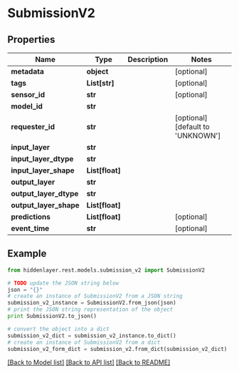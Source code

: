# SubmissionV2


## Properties

Name | Type | Description | Notes
------------ | ------------- | ------------- | -------------
**metadata** | **object** |  | [optional] 
**tags** | **List[str]** |  | [optional] 
**sensor_id** | **str** |  | [optional] 
**model_id** | **str** |  | 
**requester_id** | **str** |  | [optional] [default to 'UNKNOWN']
**input_layer** | **str** |  | 
**input_layer_dtype** | **str** |  | 
**input_layer_shape** | **List[float]** |  | 
**output_layer** | **str** |  | 
**output_layer_dtype** | **str** |  | 
**output_layer_shape** | **List[float]** |  | 
**predictions** | **List[float]** |  | [optional] 
**event_time** | **str** |  | [optional] 

## Example

```python
from hiddenlayer.rest.models.submission_v2 import SubmissionV2

# TODO update the JSON string below
json = "{}"
# create an instance of SubmissionV2 from a JSON string
submission_v2_instance = SubmissionV2.from_json(json)
# print the JSON string representation of the object
print SubmissionV2.to_json()

# convert the object into a dict
submission_v2_dict = submission_v2_instance.to_dict()
# create an instance of SubmissionV2 from a dict
submission_v2_form_dict = submission_v2.from_dict(submission_v2_dict)
```
[[Back to Model list]](../README.md#documentation-for-models) [[Back to API list]](../README.md#documentation-for-api-endpoints) [[Back to README]](../README.md)


